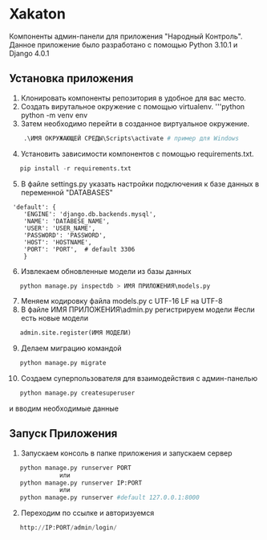# Xakaton
Компоненты админ-панели для приложения "Народный Контроль". Данное приложение было разработано с помощью Python 3.10.1 и Django 4.0.1

## **Установка приложения**

1. Клонировать компоненты репозитория в удобное для вас место.
2. Создать вирутальное окружение с помощью virtualenv.
'''python
   python -m venv env
3. Затем необходимо перейти в созданное виртуальное окружение.
```python
    .\ИМЯ ОКРУЖАЮЩЕЙ СРЕДЫ\Scripts\activate # пример для Windows
```
4. Установить зависимости компонентов с помощью requirements.txt.
```python
   pip install -r requirements.txt
```
5. В файле settings.py указать настройки подключения к базе данных в переменной "DATABASES"
```
 'default': {
    'ENGINE': 'django.db.backends.mysql', 
    'NAME': 'DATABESE_NAME',
    'USER': 'USER_NAME',
    'PASSWORD': 'PASSWORD',
    'HOST': 'HOSTNAME',
    'PORT': 'PORT',  # default 3306
    }
```
6. Извлекаем обновленные модели из базы данных 
```python
   python manage.py inspectdb > ИМЯ ПРИЛОЖЕНИЯ\models.py
```
7. Меняем кодировку файла models.py с UTF-16 LF на UTF-8
8. В файле ИМЯ ПРИЛОЖЕНИЯ\admin.py регистрируем модели #если есть новые модели
```python
   admin.site.register(ИМЯ МОДЕЛИ)
```
9. Делаем миграцию командой
```python
   python manage.py migrate 
```
10. Создаем суперпользователя для взаимодействия с админ-панелью
```python
   python manage.py createsuperuser
```
и вводим необходимые данные


## **Запуск Приложения**

1. Запускаем консоль в папке приложения и запускаем сервер
```python
   python manage.py runserver PORT
              или
   python manage.py runserver IP:PORT
              или
   python manage.py runserver #default 127.0.0.1:8000
```
2. Переходим по ссылке и авторизуемся
```python
   http://IP:PORT/admin/login/
```

